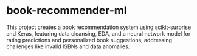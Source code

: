 # book-recommender-ml
This project creates a book recommendation system using scikit-surprise and Keras, featuring data cleansing, EDA, and a neural network model for rating predictions and personalized book suggestions, addressing challenges like invalid ISBNs and data anomalies.
